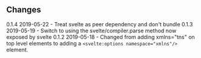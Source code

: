 ## Changes

0.1.4  2019-05-22
    - Treat svelte as peer dependency and don't bundle
0.1.3  2019-05-19
    - Switch to using the svelte/compiler.parse method now exposed by svelte
0.1.2  2019-05-18
    - Changed from adding xmlns="tns" on top level elements to adding a `<svelte:options namespace="xmlns"/>` element.